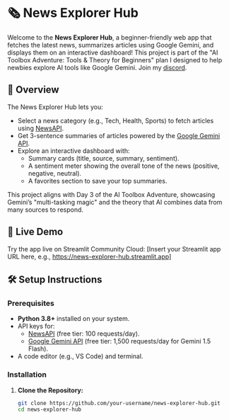 # 🗞️ News Explorer Hub

Welcome to the **News Explorer Hub**, a beginner-friendly web app that fetches the latest news, summarizes articles using Google Gemini, and displays them on an interactive dashboard! This project is part of the "AI Toolbox Adventure: Tools & Theory for Beginners" plan I designed to help newbies explore AI tools like Google Gemini. Join my [discord](https://discord.gg/SK8jJG3w).

## 📖 Overview

The News Explorer Hub lets you:
- Select a news category (e.g., Tech, Health, Sports) to fetch articles using [NewsAPI](https://newsapi.org).
- Get 3-sentence summaries of articles powered by the [Google Gemini API](https://ai.google.dev).
- Explore an interactive dashboard with:
  - Summary cards (title, source, summary, sentiment).
  - A sentiment meter showing the overall tone of the news (positive, negative, neutral).
  - A favorites section to save your top summaries.

This project aligns with Day 3 of the AI Toolbox Adventure, showcasing Gemini’s "multi-tasking magic" and the theory that AI combines data from many sources to respond.

## 🚀 Live Demo

Try the app live on Streamlit Community Cloud: [Insert your Streamlit app URL here, e.g., https://news-explorer-hub.streamlit.app]

## 🛠️ Setup Instructions

### Prerequisites
- **Python 3.8+** installed on your system.
- API keys for:
  - [NewsAPI](https://newsapi.org) (free tier: 100 requests/day).
  - [Google Gemini API](https://ai.google.dev) (free tier: 1,500 requests/day for Gemini 1.5 Flash).
- A code editor (e.g., VS Code) and terminal.

### Installation
1. **Clone the Repository:**
   ```bash
   git clone https://github.com/your-username/news-explorer-hub.git
   cd news-explorer-hub